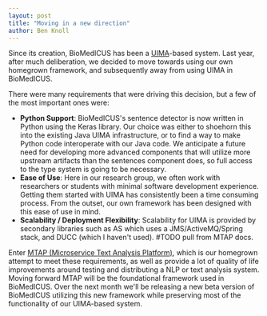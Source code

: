 ```yaml
---
layout: post
title: "Moving in a new direction"
author: Ben Knoll
---
```

Since its creation, BioMedICUS has been a [UIMA](https://uima.apache.org/)-based system. Last year, after much deliberation, we decided to move towards using our own homegrown framework, and subsequently away from using UIMA in BioMedICUS.

There were many requirements that were driving this decision, but a few of the most important ones were:

- **Python Support**: BioMedICUS's sentence detector is now written in Python using the Keras library. Our choice was either to shoehorn this into the existing Java UIMA infrastructure, or to find a way to make Python code interoperate with our Java code. We anticipate a future need for developing more advanced components that will utilize more upstream artifacts than the sentences component does, so full access to the type system is going to be necessary.
- **Ease of Use**: Here in our research group, we often work with researchers or students with minimal software development experience. Getting them started with UIMA has consistently been a time consuming process. From the outset, our own framework has been designed with this ease of use in mind.
- **Scalability / Deployment Flexibility**: Scalability for UIMA is provided by secondary libraries such as AS which uses a JMS/ActiveMQ/Spring stack, and DUCC (which I haven't used). #TODO pull from MTAP docs.

Enter [MTAP (Microservice Text Analysis Platform)](https://nlpie.github.io/mtap), which is our homegrown attempt to meet these requirements, as well as provide a lot of quality of life improvements around testing and distributing a NLP or text analysis system. Moving forward MTAP will be the foundational framework used in BioMedICUS. Over the next month we'll be releasing a new beta version of BioMedICUS utilizing this new framework while preserving most of the functionality of our UIMA-based system.
